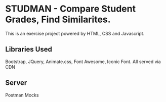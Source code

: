 # STUDMAN - Compare Student Grades, Find Similarites.
This is an exercise project powered by HTML, CSS and Javascript.

## Libraries Used
Bootstrap, JQuery, Animate.css, Font Awesome, Iconic Font. All served via CDN

## Server
Postman Mocks
